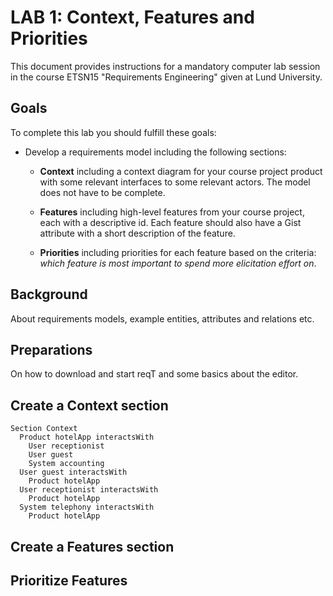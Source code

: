 # LAB 1: Context, Features and Priorities

This document provides instructions for a mandatory computer lab session in the course ETSN15 "Requirements Engineering" given at Lund University.

## Goals

To complete this lab you should fulfill these goals:

* Develop a requirements model including the following sections:

    - **Context** including a context diagram for your course project product with some relevant interfaces to some relevant actors. The model does not have to be complete.

    - **Features** including high-level features from your course project, each with a descriptive id. Each feature should also have a Gist attribute with a short description of the feature.

    - **Priorities** including priorities for each feature based on the criteria: *which feature is most important to spend more elicitation effort on*.


## Background

About requirements models, example entities, attributes and relations etc.

## Preparations

On how to download and start reqT and some basics about the editor.

## Create a Context section

```
Section Context
  Product hotelApp interactsWith
    User receptionist
    User guest
    System accounting
  User guest interactsWith
    Product hotelApp
  User receptionist interactsWith
    Product hotelApp
  System telephony interactsWith
    Product hotelApp   
```

## Create a Features section  


## Prioritize Features
